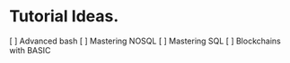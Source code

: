 # Tutorial Ideas.

[ ] Advanced bash
[ ] Mastering NOSQL
[ ] Mastering SQL
[ ] Blockchains with BASIC
